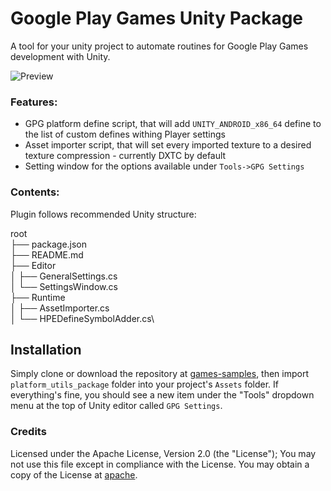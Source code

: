 # Google Play Games Unity Package
A tool for your unity project to automate routines for Google Play Games development with Unity.

![Preview](/Images/preview.jpg)

### Features:
 * GPG platform define script, that will add `UNITY_ANDROID_x86_64` define to the list of custom defines withing Player settings
 * Asset importer script, that will set every imported texture to a desired texture compression - currently DXTC by default
 * Setting window for the options available under `Tools->GPG Settings`

### Contents:
Plugin follows recommended Unity structure:

root\
  ├── package.json\
  ├── README.md\
  ├── Editor\
  │   ├── GeneralSettings.cs\
  │   └── SettingsWindow.cs\
  ├── Runtime\
  │   ├── AssetImporter.cs\
  │   └── HPEDefineSymbolAdder.cs\


## Installation
Simply clone or download the repository at [games-samples](https://github.com/android/games-samples), then import  `platform_utils_package` folder into your project's `Assets` folder. If everything's fine, you should see a new item under the "Tools" dropdown menu at the top of Unity editor called `GPG Settings`.

### Credits
Licensed under the Apache License, Version 2.0 (the "License"); You may not use this file except in compliance with the License. You may obtain a copy of the License at [apache](https://www.apache.org/licenses/LICENSE-2.0).
